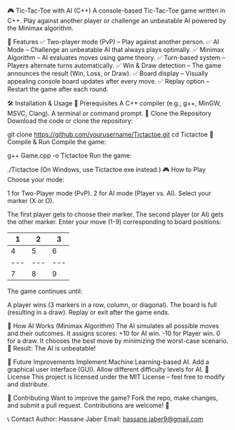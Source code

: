 🎮 Tic-Tac-Toe with AI (C++)
A console-based Tic-Tac-Toe game written in C++. Play against another player or challenge an unbeatable AI powered by the Minimax algorithm.

📌 Features
✅ Two-player mode (PvP) – Play against another person.
✅ AI Mode – Challenge an unbeatable AI that always plays optimally.
✅ Minimax Algorithm – AI evaluates moves using game theory.
✅ Turn-based system – Players alternate turns automatically.
✅ Win & Draw detection – The game announces the result (Win, Loss, or Draw).
✅ Board display – Visually appealing console board updates after every move.
✅ Replay option – Restart the game after each round.

🛠️ Installation & Usage
🔹 Prerequisites
A C++ compiler (e.g., g++, MinGW, MSVC, Clang).
A terminal or command prompt.
🔹 Clone the Repository
Download the code or clone the repository:

git clone https://github.com/yourusername/Tictactoe.git
cd Tictactoe
🔹 Compile & Run
Compile the game:

g++ Game.cpp -o Tictactoe
Run the game:

./Tictactoe
(On Windows, use Tictactoe.exe instead.)
🎮 How to Play
Choose your mode:

1 for Two-Player mode (PvP).
2 for AI mode (Player vs. AI).
Select your marker (X or O).

The first player gets to choose their marker.
The second player (or AI) gets the other marker.
Enter your move (1-9) corresponding to board positions:


 1 | 2 | 3
---|---|---
 4 | 5 | 6
---|---|---
 7 | 8 | 9
The game continues until:

A player wins (3 markers in a row, column, or diagonal).
The board is full (resulting in a draw).
Replay or exit after the game ends.

🧠 How AI Works (Minimax Algorithm)
The AI simulates all possible moves and their outcomes.
It assigns scores:
+10 for AI win.
-10 for Player win.
0 for a draw.
It chooses the best move by minimizing the worst-case scenario.
🎯 Result: The AI is unbeatable!

🚀 Future Improvements
Implement Machine Learning-based AI.
Add a graphical user interface (GUI).
Allow different difficulty levels for AI.
📜 License
This project is licensed under the MIT License – feel free to modify and distribute.

🙌 Contributing
Want to improve the game? Fork the repo, make changes, and submit a pull request. Contributions are welcome! 🎉

📞 Contact
Author: Hassane Jaber
Email: hassane.jaber9@gmail.com
